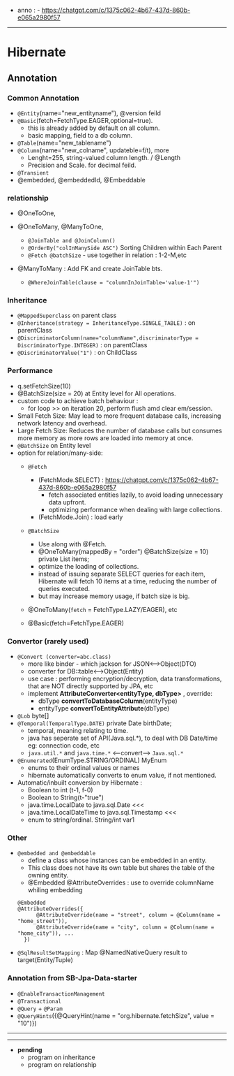 - anno : - https://chatgpt.com/c/1375c062-4b67-437d-860b-e065a2980f57
--- 
# Hibernate
## Annotation
### Common Annotation
  - `@Entity`(name="new_entityname"),  @version feild
  - `@Basic`(fetch=FetchType.EAGER,optional=true).
    - this is already added by default on all column.
    - basic mapping, field to a db column.
  - `@Table`(name="new_tablename") 
  - `@Column`(name="new_colname", updateble=f/t), more 
    - Lenght=255, string-valued column length. / @Length
    - Precision and Scale. for decimal feild.
  - `@Transient`
  - @embedded, @embeddedId, @Embeddable
  
### relationship
- @OneToOne, 
- @OneToMany,  @ManyToOne, 
  - `@JoinTable and @JoinColumn()`
  - `@OrderBy("colInManySide ASC")` Sorting Children within Each Parent
  - `@Fetch @batchSize` - use together in relation : 1-2-M,etc

- @ManyToMany : Add FK and create JoinTable bts.
  - `@WhereJoinTable(clause = "columnInJoinTable='value-1'")`
  
### Inheritance
- `@MappedSuperclass` on parent class
- `@Inheritance(strategy = InheritanceType.SINGLE_TABLE)` : on parentClass
- `@DiscriminatorColumn(name="columnName",discriminatorType = DiscriminatorType.INTEGER)` : on parentClass
- `@DiscriminatorValue("1")` : on ChildClass

### Performance
- q.setFetchSize(10)
- @BatchSize(size = 20) at Entity level for All operations.
- custom code to achieve batch behaviour :
  - for loop >> on iteration 20, perform flush amd clear em/session.
- Small Fetch Size: May lead to more frequent database calls, increasing network latency and overhead.
- Large Fetch Size: Reduces the number of database calls but consumes more memory as more rows are loaded into memory at once.
- `@BatchSize` on Entity level
- option for relation/many-side:
  - `@Fetch` 
    - (FetchMode.SELECT) : https://chatgpt.com/c/1375c062-4b67-437d-860b-e065a2980f57
      - fetch associated entities lazily, to avoid loading unnecessary data upfront.
      - optimizing performance when dealing with large collections.
    - (FetchMode.Join) : load early

  - `@BatchSize` 
    - Use along with @Fetch.
    - @OneToMany(mappedBy = "order")  @BatchSize(size = 10) private List<OrderItem> items; 
    - optimize the loading of collections.
    - instead of issuing separate SELECT queries for each item, Hibernate will fetch 10 items at a time, reducing the number of queries executed.
    - but may increase memory usage, if batch size is big.
    
  - @OneToMany(`fetch` = FetchType.LAZY/EAGER), etc
  - @Basic(fetch=FetchType.EAGER)

### Convertor (rarely used)
- `@Convert (converter=abc.class)` 
  - more like binder - which jackson for JSON<-->Object(DTO)
  - converter for DB::table<-->Object(Entity)
  - use case : performing encryption/decryption, data transformations, that are NOT directly supported by JPA, etc
  - implement **AttributeConverter<entityType, dbType>** , override:
    - dbType **convertToDatabaseColumn**(entityType)
    - entityType **convertToEntityAttribute**(dbType)
- `@Lob` byte[]
- `@Temporal(TemporalType.DATE)` private Date birthDate;
  - temporal, meaning relating to time.
  - java has seperate set of API(Java.sql.*), to deal with DB Date/time eg: connection code, etc
  - `java.util.*` and `java.time.*`  <--convert-->  `Java.sql.*`
- `@Enumerated`(EnumType.STRING/ORDINAL) MyEnum
  - enums to their ordinal values or names
  - hibernate automatically converts to enum value, if not mentioned.
- Automatic/inbuilt conversion by Hibernate :
  - Boolean to int (t-1, f-0)
  - Boolean to String(t-"true")
  - java.time.LocalDate to java.sql.Date  <<<
  - java.time.LocalDateTime to java.sql.Timestamp <<<
  - enum to string/ordinal. String/int var1


### Other
- `@embedded and @embeddable`
  - define a class whose instances can be embedded in an entity. 
  - This class does not have its own table but shares the table of the owning entity.
  - @Embedded @AttributeOverrides : use to override columnName whiling embedding
  ``` 
  @Embedded  
  @AttributeOverrides({
        @AttributeOverride(name = "street", column = @Column(name = "home_street")),
        @AttributeOverride(name = "city", column = @Column(name = "home_city")), ...
    })
  ```
- `@SqlResultSetMapping` : Map @NamedNativeQuery result to target(Entity/Tuple)

### Annotation from SB-Jpa-Data-starter
- `@EnableTransactionManagement`
- `@Transactional`
- `@Query` + `@Param`
- `@QueryHints`({@QueryHint(name = "org.hibernate.fetchSize", value = "10")})
-----

---
- **pending**
  - program on inheritance
  - program on relationship
